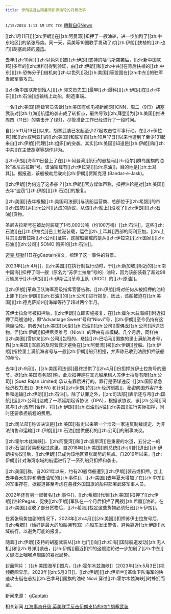 ```yaml
---
title: 伊朗最近在阿曼湾扣押油轮的背景故事
---
```

`1/15/2024 1:13 AM UTC TCG` [轉載自GNews](https://gnews.org/articles/2219003)

[[zh:1月11日]][[zh:伊朗]]在[[zh:阿曼湾]]扣押了一艘油轮，进一步加剧了[[zh:中东地区]]的紧张局势。同一天，英美等10国联手发动了对[[zh:伊朗]]扶植的[[zh:也门]]胡塞武装的[袭击](https://gnews.org/t/CIACSRe)。

去年[[zh:10月]][[zh:以色列]]被[[zh:伊朗]]支持的哈马斯突袭后，[[zh:新中国联邦]]多年的[[zh:爆料]]得到验证，由[[zh:伊朗]]和[[zh:中共]]在背后扶植的[[zh:中东]][[zh:恐怖分子]]借机向[[zh:以色列]]及[[zh:美国]]等盟国在[[zh:中东]]的驻军发起军事攻击。

[[zh:新中国联邦创始人]][[zh:郭文贵先生]]最早[[zh:爆料]][[zh:伊朗]]在[[zh:中东]][[zh:石油]]运输线上劫船，制造事端。

一名[[zh:美国]]高级官员告诉[[zh:美国有线电视新闻网]]CNN，周二（9日）胡塞武装对[[zh:红海]]航运的袭击成了转折点，最终导致[[zh:拜登]]为[[zh:美国]]推进周四（11日）的袭击开了绿灯，尽管准备工作已经进行了一段时间。

自[[zh:11月19日]]以来，胡塞武装已发起至少27起攻击性军事行动。在[[zh:伊拉克]]和[[zh:叙利亚]]的[[zh:美国]]和联军自[[zh:10月17日]]以来也遭到了至少131起来自[[zh:伊朗]]代理[[zh:组织]]的突袭。其实[[zh:美国]]知道是[[zh:伊朗]]和[[zh:中共]]在主使胡塞等胡作非为。

[[zh:伊朗]]海军11日登上了在[[zh:阿曼湾]]航行的悬挂马[[zh:绍尔]]群岛国旗的油轮“圣尼古拉斯”号。该油轮载有[[zh:伊拉克]][[zh:原油]]，目的地是[[zh:土耳其]]。据报道，该船被劫后驶向[[zh:伊朗]]贾斯克港 (Bandar-e-Jask)。

[[zh:伊朗]]为何选了这条船？[[zh:伊朗]]官方媒体声称，扣押油轮是对[[zh:美国]]去年“盗窃”[[zh:伊朗]][[zh:石油]]的报复。

[[zh:美国]]去年根据[[zh:美国司法部]]与该船运营商、总部位于[[zh:希腊]]的帝[[zh:国航]]运[[zh:公司]]达成的协议，从该[[zh:船上]]没收了[[zh:伊朗]][[zh:石油]]货物。

圣尼古拉斯号在被劫时装载了145,000公吨（约100万桶）[[zh:石油]]，这些[[zh:石油]]在[[zh:伊拉克]]巴士拉港装载，运往[[zh:土耳其]]西部的阿利亚加。[[zh:土耳其]]图普拉斯[[zh:公司]]证实，这艘船装载的是从[[zh:伊拉克]][[zh:国家]][[zh:石油]][[zh:公司]] SOMO 购买的[[zh:石油]]。

[迈克·舒勒](https://gcaptain.com/author/mike/)11日在gCaptain撰文，梳理了这一事件的背景。

2023年[[zh:4月]]，[[zh:美国]]在执行制裁行动时，于[[zh:新加坡]]附近的[[zh:南中国海]]扣押了同一艘（原名为“苏伊士拉詹”号的）油轮，因为该船装载了超过98万桶属于[[zh:伊朗]][[zh:伊斯兰]]革命卫队（IRGC）的[[zh:原油]]。

[[zh:伊朗]]革命卫队海军高级指挥官警告称，[[zh:伊朗]]将对任何从被扣押的油轮上卸下[[zh:伊朗]][[zh:石油]]的[[zh:公司]]进行报复。因此，该船被迫在[[zh:美国]][[zh:德克萨斯州]]海岸等待了超过两个半月。

苏伊士拉詹号被扣押后，[[zh:伊朗]]立即实施报复，在[[zh:霍尔木兹海峡]]附近扣押了两艘油轮，即“Advantage Sweet”号和“Niovi”号，[[zh:伊朗]]至今仍持有这两艘油轮。前者为[[zh:美国]]大型[[zh:石油]][[zh:公司]]雪佛龙[[zh:公司]]运送货物，但[[zh:伊朗]]扣押尼奥维号（Niovi）的理由有点模糊。几个月后，同样由[[zh:美国]]雪佛龙[[zh:公司]]包租的、悬挂[[zh:巴哈马]]国旗的里士满航海者号，靠[[zh:美国]]军舰的及时营救才避免在[[zh:阿曼湾]]被[[zh:伊朗]]登船。[[zh:伊朗]]指控里士满航海者号与一艘[[zh:伊朗]]船只相撞，并声称已收到法院扣押该船的命令。

去年[[zh:9月]]，[[zh:美国司法部]]最终提供了[[zh:4月]]份扣押苏伊士拉詹号的细节。据[[zh:美国商务部]]称，此次扣押是在其光船承租人苏伊士拉詹有限[[zh:公司]] (Suez Rajan Limited) 承认有罪后进行的。罪行是密谋违反《[[zh:国际紧急经济权力法]]》(IEEPA) 和针对[[zh:伊朗]]的[[zh:经济制裁]]、秘密向国外客户出售和运输[[zh:伊朗]][[zh:石油]]。除了认罪之外，[[zh:司法部]]表示还与帝[[zh:国航]]运[[zh:公司]]达成了一项延期起诉协议（DPA），根据该协议，该[[zh:公司]]同意与[[zh:政府]]合作，将[[zh:伊朗]][[zh:石油]]运往[[zh:美国]]进行实际扣押，同时还要承担航程的费用。

[[zh:司法部]]称该决议是[[zh:美国]]有史以来第一个涉及一家违反制裁规定、为非法销售和运输[[zh:伊朗]][[zh:石油]]提供便利的[[zh:公司]]的刑事决议。

[[zh:霍尔木兹海峡]]、[[zh:阿曼湾]]和[[zh:波斯湾]]是重要的水道，五分之一的[[zh:石油]]贸易都经过这里。自2018年[[zh:美国]]前总统[[zh:川普]]退出[[zh:伊朗核协议]]后，[[zh:伊朗]]已成为该地区紧张局势的焦点。自2019年以来，[[zh:伊朗]]针对海湾水域的航运进行了一系列船只扣押和袭击。

[[zh:美国]]称，自2021年以来，约有20艘商船遭到[[zh:伊朗]]袭击或扣押。加上去年春天扣押和袭击油轮的[[zh:事件]]，[[zh:美国]]去年夏天增加了在[[zh:中东]]的军事存在，据报道甚至考虑在悬挂外国国旗的船只部署武装军事人员。

2022年还有另一起著名[[zh:事件]]，[[zh:希腊]]代表[[zh:美国]]扣押了[[zh:伊朗]]油轮Pegas，促使[[zh:伊朗]]军队在一个月后扣押了两艘[[zh:希腊]]油轮。在[[zh:美国]]没收了部分货物后，[[zh:希腊]]裁定这些货物必须归还[[zh:伊朗]]。

在紧张局势加剧的情况下，2023年[[zh:4月]][[zh:美国]]扣押苏伊士拉詹号后，[[zh:希腊]]（恰好是最大的船舶拥有国）向船东发出警告，避免靠近[[zh:伊朗]]水域航行，以避免可能的报复。

随着[[zh:伊朗]]支持的胡塞武装从[[zh:也门]]向[[zh:红海]]国际航道发动[[zh:无人机]]和[[zh:导弹]]袭击，[[zh:伊朗]]最近扣押的这艘油轮进一步加剧了[[zh:中东]]关键海上咽喉点周围的紧张局势。


封面照片：
[[zh:美国海军]]照片。[[zh:霍尔木兹海峡]]（2023年[[zh:5月3日]]视频截图显示，2023年[[zh:5月3日]]，[[zh:伊朗]][[zh:伊斯兰]]革命卫队海军的快速攻击艇在悬挂[[zh:巴拿马]]国旗的油轮 Niovi 穿过[[zh:霍尔木兹海峡]]时蜂拥而至。 


新闻来源：
[gCaptain](https://gcaptain.com/the-curious-backstory-on-irans-latest-tanker-seizure-in-gulf-of-oman/)


相关新闻
[红海事态升级 英美联手反击伊朗支持的也门胡塞武装](https://gnews.org/t/CIACSRe)
